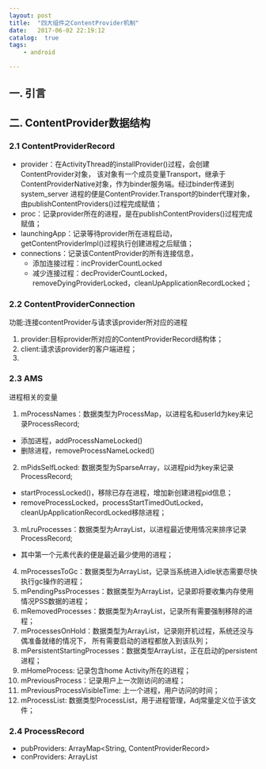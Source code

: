 ```yaml
---
layout: post
title:  "四大组件之ContentProvider机制"
date:   2017-06-02 22:19:12
catalog:  true
tags:
    - android

---
```


## 一. 引言

## 二. ContentProvider数据结构

### 2.1 ContentProviderRecord

- provider：在ActivityThread的installProvider()过程，会创建ContentProvider对象，
该对象有一个成员变量Transport，继承于ContentProviderNative对象，作为binder服务端。经过binder传递到system_server
进程的便是ContentProvider.Transport的binder代理对象， 由publishContentProviders()过程完成赋值；
- proc：记录provider所在的进程，是在publishContentProviders()过程完成赋值；
- launchingApp：记录等待provider所在进程启动，getContentProviderImpl()过程执行创建进程之后赋值；
- connections：记录该ContentProvider的所有连接信息，
  - 添加连接过程：incProviderCountLocked
  - 减少连接过程：decProviderCountLocked，removeDyingProviderLocked，cleanUpApplicationRecordLocked；

### 2.2 ContentProviderConnection

功能:连接contentProvider与请求该provider所对应的进程

1. provider:目标provider所对应的ContentProviderRecord结构体；
2. client:请求该provider的客户端进程；
3. 


### 2.3 AMS

进程相关的变量

1. mProcessNames：数据类型为ProcessMap<ProcessRecord>，以进程名和userId为key来记录ProcessRecord;
  - 添加进程，addProcessNameLocked()
  - 删除进程，removeProcessNameLocked()
2. mPidsSelfLocked: 数据类型为SparseArray<ProcessRecord>，以进程pid为key来记录ProcessRecord;
  - startProcessLocked()，移除已存在进程，增加新创建进程pid信息；
  - removeProcessLocked，processStartTimedOutLocked，cleanUpApplicationRecordLocked移除进程；
3. mLruProcesses：数据类型为ArrayList<ProcessRecord>，以进程最近使用情况来排序记录ProcessRecord;
  - 其中第一个元素代表的便是最近最少使用的进程；
4. mProcessesToGc：数据类型为ArrayList<ProcessRecord>，记录当系统进入idle状态需要尽快执行gc操作的进程；
5. mPendingPssProcesses：数据类型为ArrayList<ProcessRecord>，记录即将要收集内存使用情况PSS数据的进程；
6. mRemovedProcesses：数据类型为ArrayList<ProcessRecord>，记录所有需要强制移除的进程；
7. mProcessesOnHold：数据类型为ArrayList<ProcessRecord>，记录刚开机过程，系统还没与偶准备就绪的情况下，
所有需要启动的进程都放入到该队列；
8. mPersistentStartingProcesses：数据类型ArrayList<ProcessRecord>，正在启动的persistent进程；
9. mHomeProcess: 记录包含home Activity所在的进程；
10. mPreviousProcess：记录用户上一次刚访问的进程；
11. mPreviousProcessVisibleTime: 上一个进程，用户访问的时间；
12. mProcessList: 数据类型ProcessList，用于进程管理，Adj常量定义位于该文件；

### 2.4 ProcessRecord

- pubProviders: ArrayMap<String, ContentProviderRecord>
- conProviders: ArrayList<ContentProviderConnection>
